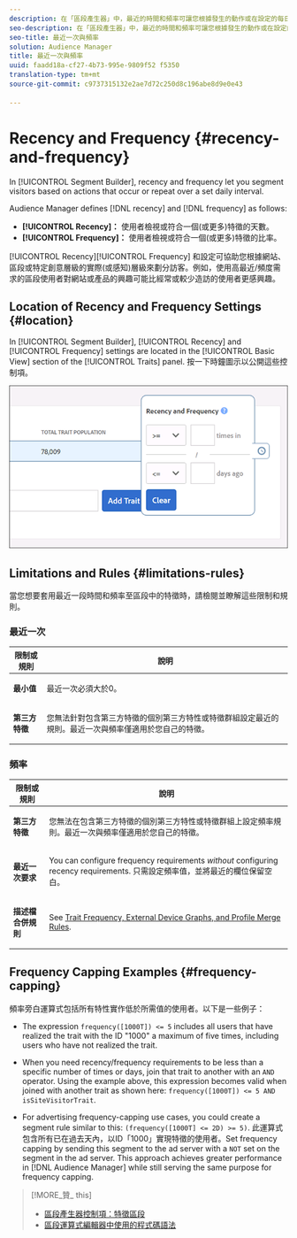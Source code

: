 ```yaml
---
description: 在「區段產生器」中，最近的時間和頻率可讓您根據發生的動作或在設定的每日間隔上重復訪客。
seo-description: 在「區段產生器」中，最近的時間和頻率可讓您根據發生的動作或在設定的每日間隔上重復訪客。
seo-title: 最近一次與頻率
solution: Audience Manager
title: 最近一次與頻率
uuid: faadd18a-cf27-4b73-995e-9809f52 f5350
translation-type: tm+mt
source-git-commit: c9737315132e2ae7d72c250d8c196abe8d9e0e43

---
```



# Recency and Frequency {#recency-and-frequency}

In [!UICONTROL Segment Builder], recency and frequency let you segment visitors based on actions that occur or repeat over a set daily interval.

Audience Manager defines [!DNL recency] and [!DNL frequency] as follows:

* **[!UICONTROL Recency]：** 使用者檢視或符合一個(或更多)特徵的天數。
* **[!UICONTROL Frequency]：** 使用者檢視或符合一個(或更多)特徵的比率。

[!UICONTROL Recency][!UICONTROL Frequency] 和設定可協助您根據網站、區段或特定創意層級的實際(或感知)層級來劃分訪客。例如，使用高最近/頻度需求的區段使用者對網站或產品的興趣可能比經常或較少造訪的使用者更感興趣。

## Location of Recency and Frequency Settings {#location}

In [!UICONTROL Segment Builder], [!UICONTROL Recency] and [!UICONTROL Frequency] settings are located in the [!UICONTROL Basic View] section of the [!UICONTROL Traits] panel. 按一下時鐘圖示以公開這些控制項。

![](assets/recency_frequency.png)

## Limitations and Rules {#limitations-rules}

當您想要套用最近一段時間和頻率至區段中的特徵時，請檢閱並瞭解這些限制和規則。

### 最近一次

<table id="table_026064124C694D75B7A960457D50170B"> 
 <thead> 
  <tr> 
   <th colname="col1" class="entry"> 限制或規則 </th> 
   <th colname="col2" class="entry"> 說明 </th> 
  </tr> 
 </thead>
 <tbody> 
  <tr> 
   <td colname="col1"> <p> <b>最小值</b> </p> </td> 
   <td colname="col2"> <p>最近一次必須大於0。 </p> </td> 
  </tr> 
  <tr> 
   <td colname="col1"> <p> <b>第三方特徵</b> </p> </td> 
   <td colname="col2"> <p>您無法針對包含第三方特徵的個別第三方特性或特徵群組設定最近的規則。最近一次與頻率僅適用於您自己的特徵。 </p> </td> 
  </tr> 
 </tbody> 
</table>

### 頻率

<table id="table_EBD621D26C8B4D03933E8C0753C892A7"> 
 <thead> 
  <tr> 
   <th colname="col1" class="entry"> 限制或規則 </th> 
   <th colname="col2" class="entry"> 說明 </th> 
  </tr> 
 </thead>
 <tbody> 
  <tr> 
   <td colname="col1"> <p> <b>第三方特徵</b> </p> </td> 
   <td colname="col2"> <p>您無法在包含第三方特徵的個別第三方特性或特徵群組上設定頻率規則。最近一次與頻率僅適用於您自己的特徵。 </p> </td> 
  </tr> 
  <tr> 
   <td colname="col1"> <p> <b>最近一次要求</b> </p> </td> 
   <td colname="col2"> <p>You can configure frequency requirements <i>without</i> configuring recency requirements. 只需設定頻率值，並將最近的欄位保留空白。 </p> </td> 
  </tr> 
  <tr> 
   <td colname="col1"> <p><b>描述檔合併規則</b> </p> </td> 
   <td colname="col2"> <p>See <a href="../../faq/faq-profile-merge.md#trait-freq-device-rules"> Trait Frequency, External Device Graphs, and Profile Merge Rules</a>. </p> </td> 
  </tr> 
 </tbody> 
</table>

## Frequency Capping Examples {#frequency-capping}

頻率旁白運算式包括所有特性實作低於所需值的使用者。以下是一些例子：

* The expression `frequency([1000T]) <= 5` includes all users that have realized the trait with the ID &quot;1000&quot; a maximum of five times, including users who have not realized the trait.
* When you need recency/frequency requirements to be less than a specific number of times or days, join that trait to another with an `AND` operator. Using the example above, this expression becomes valid when joined with another trait as shown here: `frequency([1000T]) <= 5 AND isSiteVisitorTrait`.

* For advertising frequency-capping use cases, you could create a segment rule similar to this: `(frequency([1000T] <= 2D) >= 5)`. 此運算式包含所有已在過去天內，以ID「1000」實現特徵的使用者。Set frequency capping by sending this segment to the ad server with a `NOT` set on the segment in the ad server. This approach achieves greater performance in [!DNL Audience Manager] while still serving the same purpose for frequency capping.

>[!MORE_贊_ this]
>
>* [區段產生器控制項：特徵區段](../../features/segments/segment-builder.md#segment-builder-controls-traits)
>* [區段運算式編輯器中使用的程式碼語法](../../features/segments/segment-code-syntax.md)

